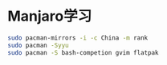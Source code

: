 # Manjaro学习
```bash
sudo pacman-mirrors -i -c China -m rank
sudo pacman -Syyu
sudo pacman -S bash-competion gvim flatpak
```